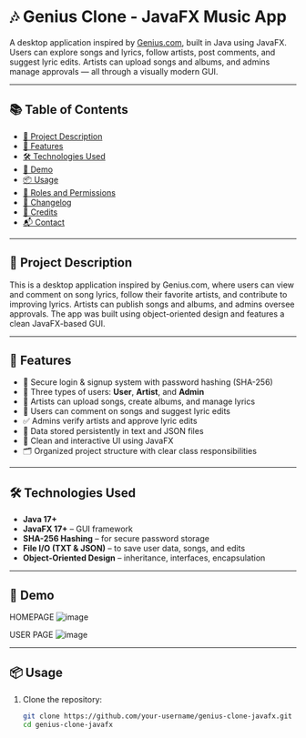 # 🎶 Genius Clone - JavaFX Music App

A desktop application inspired by [Genius.com](https://genius.com), built in Java using JavaFX. Users can explore songs and lyrics, follow artists, post comments, and suggest lyric edits. Artists can upload songs and albums, and admins manage approvals — all through a visually modern GUI.

---

## 📚 Table of Contents

- [🎯 Project Description](#-project-description)
- [🚀 Features](#-features)
- [🛠️ Technologies Used](#-technologies-used)
- [📸 Demo](#-demo)
- [📦 Usage](#-usage)
- [👥 Roles and Permissions](#-roles-and-permissions)
- [📝 Changelog](#-changelog)
- [👏 Credits](#-credits)
- [📬 Contact](#-contact)

---

## 🎯 Project Description

This is a desktop application inspired by Genius.com, where users can view and comment on song lyrics, follow their favorite artists, and contribute to improving lyrics. Artists can publish songs and albums, and admins oversee approvals. The app was built using object-oriented design and features a clean JavaFX-based GUI.

---

## 🚀 Features

- 🔐 Secure login & signup system with password hashing (SHA-256)
- 👥 Three types of users: **User**, **Artist**, and **Admin**
- 🎵 Artists can upload songs, create albums, and manage lyrics
- 💬 Users can comment on songs and suggest lyric edits
- ✅ Admins verify artists and approve lyric edits
- 📁 Data stored persistently in text and JSON files
- 🎨 Clean and interactive UI using JavaFX
- 🗂 Organized project structure with clear class responsibilities

---

## 🛠️ Technologies Used

- **Java 17+**
- **JavaFX 17+** – GUI framework
- **SHA-256 Hashing** – for secure password storage
- **File I/O (TXT & JSON)** – to save user data, songs, and edits
- **Object-Oriented Design** – inheritance, interfaces, encapsulation

---

## 📸 Demo
HOMEPAGE
![image](https://github.com/user-attachments/assets/a0ea3b9e-a53c-40ac-90fa-83bf6d5fe705) 


USER PAGE
![image](https://github.com/user-attachments/assets/82cecb29-e31a-4bf3-96bd-f7f1ffc158e3)



---

## 📦 Usage

1. Clone the repository:
   ```bash
   git clone https://github.com/your-username/genius-clone-javafx.git
   cd genius-clone-javafx

